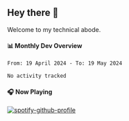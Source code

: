 ## Hey there 👋

Welcome to my technical abode.

#### 📊 Monthly Dev Overview
<!--START_SECTION:waka-->

```txt
From: 19 April 2024 - To: 19 May 2024

No activity tracked
```

<!--END_SECTION:waka-->

#### 🎧 Now Playing

[![spotify-github-profile](https://spotify-github-profile.vercel.app/api/view?uid=james2mid&cover_image=true&theme=natemoo-re)](https://open.spotify.com/user/james2mid?si=2b3baf2b09cb499e)
